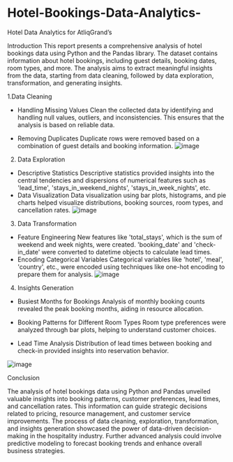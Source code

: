 # Hotel-Bookings-Data-Analytics-

Hotel Data Analytics for AtliqGrand’s

Introduction
This report presents a comprehensive analysis of hotel bookings data using Python and the Pandas library. The dataset contains information about hotel bookings, including guest details, booking dates, room types, and more. The analysis aims to extract meaningful insights from the data, starting from data cleaning, followed by data exploration, transformation, and generating insights.
 
 1.Data Cleaning

- Handling Missing Values
Clean the collected data by identifying and handling null values, outliers, and inconsistencies. This ensures that the analysis is based on reliable data.
 
- Removing Duplicates
Duplicate rows were removed based on a combination of guest details and booking information.
![image](https://github.com/Majeti-Sravanya/Hotel-Bookings-Data-Analytics-/assets/77283553/7c7fdca5-d41d-4535-9787-fd1d0298a595)

 
2. Data Exploration

- Descriptive Statistics
Descriptive statistics provided insights into the central tendencies and dispersions of numerical features such as 'lead_time', 'stays_in_weekend_nights', 'stays_in_week_nights', etc.
- Data Visualization
Data visualization using bar plots, histograms, and pie charts helped visualize distributions, booking sources, room types, and cancellation rates.
![image](https://github.com/Majeti-Sravanya/Hotel-Bookings-Data-Analytics-/assets/77283553/30c363cb-2c3c-4f9b-a9f9-c415e46793c0)

 
 
3. Data Transformation

- Feature Engineering
New features like 'total_stays', which is the sum of weekend and week nights, were created. 'booking_date' and 'check-in_date' were converted to datetime objects to calculate lead times.
- Encoding Categorical Variables
Categorical variables like 'hotel', 'meal', 'country', etc., were encoded using techniques like one-hot encoding to prepare them for analysis.
![image](https://github.com/Majeti-Sravanya/Hotel-Bookings-Data-Analytics-/assets/77283553/76dd33ef-6182-4b26-9ea6-1fc99f493332)

 

4. Insights Generation

- Busiest Months for Bookings
Analysis of monthly booking counts revealed the peak booking months, aiding in resource allocation.

 
- Booking Patterns for Different Room Types
Room type preferences were analyzed through bar plots, helping to understand customer choices.

- Lead Time Analysis
Distribution of lead times between booking and check-in provided insights into reservation behavior.

![image](https://github.com/Majeti-Sravanya/Hotel-Bookings-Data-Analytics-/assets/77283553/867185dc-4b33-4aa0-a98c-9c0d2025f2c9)

 



 

Conclusion

The analysis of hotel bookings data using Python and Pandas unveiled valuable insights into booking patterns, customer preferences, lead times, and cancellation rates. This information can guide strategic decisions related to pricing, resource management, and customer service improvements.
The process of data cleaning, exploration, transformation, and insights generation showcased the power of data-driven decision-making in the hospitality industry. Further advanced analysis could involve predictive modeling to forecast booking trends and enhance overall business strategies.









